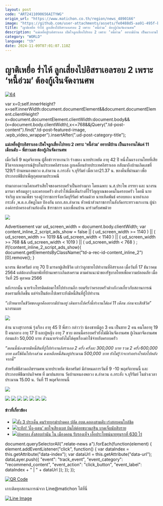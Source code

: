 ```yaml
---
layout: post
code: "ART2411090656AITYWG"
origin_url: "https://www.matichon.co.th/region/news_4890166"
image: "https://github.com/user-attachments/assets/fe0488d5-aa91-495f-b618-c7bb5152cb67"
title: "ญาติเหยื่อ ร่ำไห้ ลูกเสี่ยงไปอิสราเอลรอบ 2 เพราะ ‘หนี้อ่วม’ ต้องกู้เงินจัดงานศพ"
description: "แม่เหยื่อสู้รบอิสราเอล เปิดใจลูกเสี่ยงไปรอบ 2 เพราะ ‘หนี้อ่วม’ อยากมีบ้าน เป็นแรงงานได้แค่ 11 เดือนดับ - พี่สาวเผย ต้องกู้เงินจัดงานศพ"
category: "WORLD"
language: "th"
date: 2024-11-09T07:01:07.118Z
---
```


# ญาติเหยื่อ ร่ำไห้ ลูกเสี่ยงไปอิสราเอลรอบ 2 เพราะ ‘หนี้อ่วม’ ต้องกู้เงินจัดงานศพ

[![](https://www.matichon.co.th/wp-content/uploads/2024/11/64-1.jpg "64")](https://www.matichon.co.th/wp-content/uploads/2024/11/64-1.jpg)

var x=0;self.innerHeight?x=self.innerWidth:document.documentElement&&document.documentElement.clientHeight?x=document.documentElement.clientWidth:document.body&&(x=document.body.clientWidth),x<=768&&jQuery(".td-post-content").find(".td-post-featured-image, .wpb\_video\_wrapper").insertAfter(".ud-post-category-title");

**แม่เหยื่อสู้รบอิสราเอล เปิดใจลูกเสี่ยงไปรอบ 2 เพราะ ‘หนี้อ่วม’ อยากมีบ้าน เป็นแรงงานได้แค่ 11 เดือนดับ – พี่สาวเผย ต้องกู้เงินจัดงานศพ**

เมื่อวันที่ 9 พฤศจิกายน ผู้สื่อข่าวรายงานว่า ร่างของ นายประหยัด อายุ 42 ปี หนึ่งในแรงงานไทยที่เสียชีวิตจากเหตุการณ์สู้รบในประเทศอิสราเอล ถูกเคลื่อนย้ายประเทศอิสราเอล กลับมาถึงบ้านเกิดเลขที่ 129/1 บ้านหนองพลวง ต.ลำดวน อ.กระสัง จ.บุรีรัมย์ เมื่อเวลา21.37 น. ของคืนที่ผ่านมา เพื่อประกอบพิธีบำเพ็ญกุศลตามประเพณี

ท่ามกลางความโศกเศร้าเสียใจของครอบครัวเป็นอย่างมาก โดยเฉพาะ น.ส.ประไพ ภรรยา และ นางรน มารดา พร้อมลูกๆ และครอบครัว ต่างร่ำไห้เมื่อเห็นร่างที่ไร้วิญญาณของคนในครอบครัว โดยมี นายจำเริญ แหวนเพ็ชร รองผู้ว่าราชการจังหวัดบุรีรัมย์ พร้อมด้วย นายเทิดพันธ์ ครอบทอง นายอำเภอกระสัง ,พ.ต.อ.อัษฏไนย ป้องกัน ผกก.สภ.ลำดวน หัวหน้าส่วนราชการในสังกัดกระทรวงแรงงาน ผู้นำองค์กรปกครองส่วนท้องถิ่น ข้าราชการ และเพื่อนบ้าน มาร่วมรับศพด้วย

![](https://www.matichon.co.th/wp-content/uploads/2024/11/S__14729243_0.jpg)

Advertisement var ud\_screen\_width = document.body.clientWidth; var content\_inline\_2\_script\_ads\_show = false || ( ud\_screen\_width >= 1140 ) || ( ud\_screen\_width >= 1019 && ud\_screen\_width < 1140 ) || ( ud\_screen\_width >= 768 && ud\_screen\_width < 1019 ) || ( ud\_screen\_width < 768 ) ; if(!content\_inline\_2\_script\_ads\_show){ document.getElementsByClassName("td-a-rec-id-content\_inline\_2")\[0\].remove(); }

นางรน พิลาศรัมย์ อายุ 70 ปี มารดาผู้เสียชีวิต เล่าว่าลูกชายไปทำงานที่อิสราเอล เมื่อวันที่ 17 ธันวาคม 2564 แต่ต้องกลับมาพักที่บ้านเพราะเกิดสงคราม ตามคำแนะนำของรัฐบาลไทยเพื่อความปลอดภัย เมื่อวันที่ 25 ตุลาคม 2566

หลังจากนั้น นายจ้างโทรติดต่อมาให้ไปทำงานอีก ยอมรับว่าครอบครัวต่างกังวลเกี่ยวกับสถานการณ์สงครามที่เกิดขึ้น แต่จำเป็นต้องไปเพราะยังมีหนี้สินที่กู้ไปทำงาน

_“เป้าหมายในชีวิตของลูกคืออยากมีบ้านอยู่ เดินทางไปครั้งนี้ทำงานได้แค่ 11 เดือน ก่อนจะเสียชีวิต”_ นางรนเผย

![](https://www.matichon.co.th/wp-content/uploads/2024/11/S__14745616_0.jpg)

ด้าน นางสุราภรณ์ รุ่งเรือง อายุ 45 ปี พี่สาว กล่าวว่า น้องชายมีลูก 3 คน เป็นชาย 2 คน คนโตอายุ 19 ปี คนกลาง อายุ 17 ปี และผู้หญิง อายุ 7 ขวบ ตอนนี้ครอบครัวยังไม่มีเงินจัดงานศพ กู้เงินมาจัดงานศพก่อนแล้ว 50,000 บาท ส่วนนายจ้างยังไม่ได้คุยเรื่องค่าใช้จ่ายกับครอบครัว

_“ตอนนี้น้องชายมีหนี้สินที่กู้ไปทำงานอิสราเอล 2 ครั้ง ครั้งละ 300,000 บาท รวม 2 ครั้ง 600,000 บาท แต่ใช้คืนไปบางส่วน คงเหลือหนี้สินอยู่ประมาณ 500,000 บาท ยังไม่รู้ว่าจะทำอย่างไรต่อไปหลังจากนี้”_

สำหรับพิธีสวดอภิธรรมศพ นายประหยัด พิลาศรัมย์ มีกำหนดการวันที่ 9 -10 พฤศจิกายนนี้ และประกอบพิธีฌาปนกิจศพ ที่ ฌาปนสถาน วัดบ้านหนองพลวง ต.ลำดวน อ.กระสัง จ.บุรีรัมย์ ในช่วงเวลาประมาณ 15.00 น. วันที่ 11 พฤศจิกายนนี้

![](https://www.matichon.co.th/wp-content/uploads/2024/11/S__14745624_0.jpg)

![](https://www.matichon.co.th/wp-content/uploads/2024/11/S__14745626_0.jpg) ![](https://www.matichon.co.th/wp-content/uploads/2024/11/S__14745629_0.jpg) ![](https://www.matichon.co.th/wp-content/uploads/2024/11/S__14745637_0.jpg) ![](https://www.matichon.co.th/wp-content/uploads/2024/11/S__14729244_0.jpg) ![](https://www.matichon.co.th/wp-content/uploads/2024/11/S__14745613_0.jpg) ![](https://www.matichon.co.th/wp-content/uploads/2024/11/S__14745617_0.jpg) ![](https://www.matichon.co.th/wp-content/uploads/2024/11/S__14745620_0.jpg)

#### ข่าวที่เกี่ยวข้อง

*   [![](https://www.matichon.co.th/wp-content/uploads/2024/11/07527425.jpg)ตั้ง 3 ประเด็น คนร้ายบุกฆ่าปาดคอ ปลัด อบต.คลองสามดับ เร่งสอบคนใกล้ชิด](https://www.matichon.co.th/region/news_4890093)
*   [![](https://www.matichon.co.th/wp-content/uploads/2024/11/tokejai1.jpg)ระทึก! ‘ผึ้ง-แตน’ ตกใจเสียงเบส บินไล่ต่อยขบวนกฐิน บาดเจ็บนับสิบราย](https://www.matichon.co.th/region/news_4890045)
*   [![](https://www.matichon.co.th/wp-content/uploads/2024/11/727025420.jpg)ปกครอง สั่งสอบกำนัน ใน เมืองคอน รับรองเท็จ เอื้อประโยชน์นายทุนรุกที่ 630 ไร่](https://www.matichon.co.th/region/news_4890044)

document.querySelectorAll(".relate-news a").forEach(function(element) { element.addEventListener("click", function() { var dataIndex = this.getAttribute("data-index"); var dataUrl = this.getAttribute("data-url"); dataLayer.push({ "event": "track\_event", "event\_category": "recommend\_content", "event\_action": "click\_button", "event\_label": dataIndex + " | " + dataUrl }); }); });

[![QR Code](https://www.matichon.co.th/wp-content/uploads/2023/07/wob1371z.jpg)](https://lin.ee/ht0nDxX)

เกาะติดทุกสถานการณ์จาก Line@matichon ได้ที่นี่

[![Line Image](https://www.matichon.co.th/wp-content/uploads/2023/07/th.png)](https://lin.ee/ht0nDxX)
